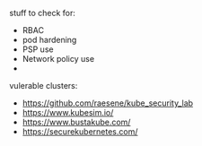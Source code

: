 stuff to check for:
* RBAC
* pod hardening
* PSP use
* Network policy use
* 

vulerable clusters:
* https://github.com/raesene/kube_security_lab
* https://www.kubesim.io/
* https://www.bustakube.com/
* https://securekubernetes.com/
